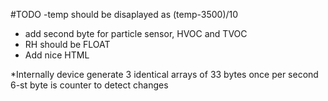 #TODO
-temp should be disaplayed as (temp-3500)/10
- add second byte for particle sensor, HVOC and TVOC
- RH should be FLOAT
- Add nice HTML

*Internally device generate 3 identical arrays of 33 bytes once per second  
6-st byte is counter to detect changes